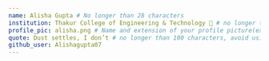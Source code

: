 ```yaml
---
name: Alisha Gupta # No longer than 28 characters
institution: Thakur College of Engineering & Technology 🚩 # no longer than 58 characters
profile_pic: alisha.png # Name and extension of your profile picture(ex. mona.png) The picture must be squared and 544px on width and height.
quote: Dust settles, I don’t # no longer than 100 characters, avoid using quotes(") to guarantee the format remains the same.
github_user: Alishagupta07
---
```

